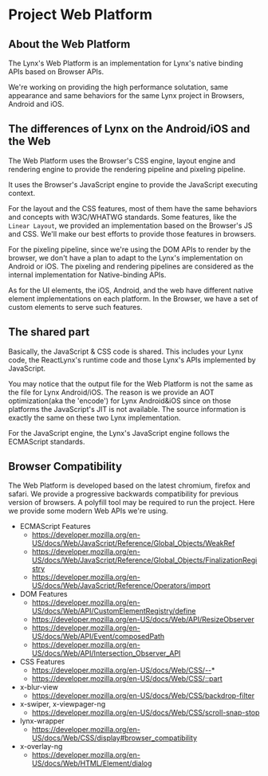 # Project Web Platform

## About the Web Platform

The Lynx's Web Platform is an implementation for Lynx's native binding APIs based on Browser APIs.

We're working on providing the high performance solutation, same appearance and same behaviors for the same Lynx project in Browsers, Android and iOS.

## The differences of Lynx on the Android/iOS and the Web

The Web Platform uses the Browser's CSS engine, layout engine and rendering engine to provide the rendering pipeline and pixeling pipeline.

It uses the Browser's JavaScript engine to provide the JavaScript executing context.

For the layout and the CSS features, most of them have the same behaviors and concepts with W3C/WHATWG standards.
Some features, like the `Linear Layout`, we provided an implementation based on the Browser's JS and CSS.
We'll make our best efforts to provide those features in browsers.

For the pixeling pipeline, since we're using the DOM APIs to render by the browser, we don't have a plan to adapt to the Lynx's implementation on Android or iOS.
The pixeling and rendering pipelines are considered as the internal implementation for Native-binding APIs.

As for the UI elements, the iOS, Android, and the web have different native element implementations on each platform.
In the Browser, we have a set of custom elements to serve such features.

## The shared part

Basically, the JavaScript & CSS code is shared. This includes your Lynx code, the ReactLynx's runtime code and those Lynx's APIs implemented by JavaScript.

You may notice that the output file for the Web Platform is not the same as the file for Lynx Android/iOS.
The reason is we provide an AOT optimization(aka the 'encode') for Lynx Android&iOS since on those platforms the JavaScript's JIT is not available.
The source information is exactly the same on these two Lynx implementation.

For the JavaScript engine, the Lynx's JavaScript engine follows the ECMAScript standards.

## Browser Compatibility

The Web Platform is developed based on the latest chromium, firefox and safari.
We provide a progressive backwards compatibility for previous version of browsers.
A polyfill tool may be required to run the project.
Here we provide some modern Web APIs we're using.

- ECMAScript Features
  - https://developer.mozilla.org/en-US/docs/Web/JavaScript/Reference/Global_Objects/WeakRef
  - https://developer.mozilla.org/en-US/docs/Web/JavaScript/Reference/Global_Objects/FinalizationRegistry
  - https://developer.mozilla.org/en-US/docs/Web/JavaScript/Reference/Operators/import
- DOM Features
  - https://developer.mozilla.org/en-US/docs/Web/API/CustomElementRegistry/define
  - https://developer.mozilla.org/en-US/docs/Web/API/ResizeObserver
  - https://developer.mozilla.org/en-US/docs/Web/API/Event/composedPath
  - https://developer.mozilla.org/en-US/docs/Web/API/Intersection_Observer_API
- CSS Features
  - https://developer.mozilla.org/en-US/docs/Web/CSS/--*
  - https://developer.mozilla.org/en-US/docs/Web/CSS/::part
- x-blur-view
  - https://developer.mozilla.org/en-US/docs/Web/CSS/backdrop-filter
- x-swiper, x-viewpager-ng
  - https://developer.mozilla.org/en-US/docs/Web/CSS/scroll-snap-stop
- lynx-wrapper
  - https://developer.mozilla.org/en-US/docs/Web/CSS/display#browser_compatibility
- x-overlay-ng
  - https://developer.mozilla.org/en-US/docs/Web/HTML/Element/dialog
